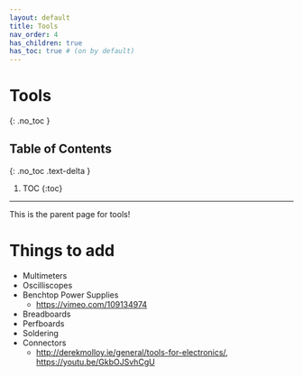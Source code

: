 ```yaml
---
layout: default
title: Tools
nav_order: 4
has_children: true
has_toc: true # (on by default)
---
```

# Tools
{: .no_toc }

## Table of Contents
{: .no_toc .text-delta }

1. TOC
{:toc}
---
This is the parent page for tools!

# Things to add
- Multimeters
- Oscilliscopes
- Benchtop Power Supplies
  - https://vimeo.com/109134974
- Breadboards
- Perfboards
- Soldering
- Connectors
  - http://derekmolloy.ie/general/tools-for-electronics/, https://youtu.be/GkbOJSvhCgU 